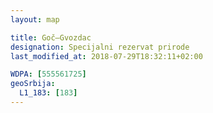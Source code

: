 ```yaml
---
layout: map

title: Goč–Gvozdac
designation: Specijalni rezervat prirode
last_modified_at: 2018-07-29T18:32:11+02:00

WDPA: [555561725]
geoSrbija:
  L1_183: [183]
---
```

